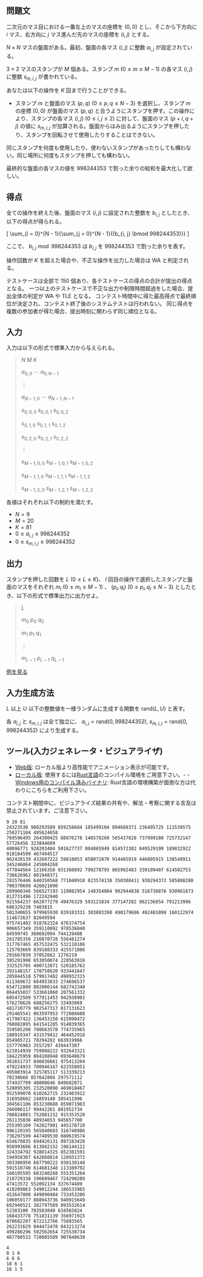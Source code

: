 ## 問題文

二次元のマス目における一番左上のマスの座標を $(0, 0)$ とし、そこから下方向に $i$ マス、右方向に $j$ マス進んだ先のマスの座標を $(i, j)$ とする。

$N \times N$ マスの盤面がある。最初、盤面の各マス $(i, j)$ に整数 $a_{i, j}$ が設定されている。

$3 \times 3$ マスのスタンプが $M$ 個ある。スタンプ $m$ $(0 \leq m \leq M - 1)$ の各マス $(i, j)$ に整数 $s_{m,i,j}$ が書かれている。

あなたは以下の操作を $K$ 回まで行うことができる。

- スタンプ $m$ と盤面のマス $(p, q)$ $(0 \leq p, q \leq N - 3)$ を選択し、スタンプ $m$ の座標 $(0, 0)$ が盤面のマス $(p, q)$ と合うようにスタンプを押す。この操作により、スタンプの各マス $(i, j)$ $(0 \leq i, j \leq 2)$ に対して、盤面のマス $(p + i, q + j)$ の値に $s_{m,i,j}$ が加算される。盤面からはみ出るようにスタンプを押したり、スタンプを回転させて使用したりすることはできない。

同じスタンプを何度も使用したり、使わないスタンプがあったりしても構わない。同じ場所に何度もスタンプを押しても構わない。

最終的な盤面の各マスの値を $998244353$ で割った余りの総和を最大化して欲しい。

## 得点

全ての操作を終えた後、盤面のマス $(i, j)$ に設定された整数を $b_{i, j}$ としたとき、以下の得点が得られる。

\[
\sum_{i = 0}^{N - 1}{\sum_{j = 0}^{N - 1}{(b_{i, j} \bmod 998244353)}}
\]

ここで、 $b_{i, j} \bmod 998244353$ は $b_{i, j}$ を $998244353$ で割った余りを表す。

操作回数が $K$ を超えた場合や、不正な操作を出力した場合は WA と判定される。

テストケースは全部で 150 個あり、各テストケースの得点の合計が提出の得点となる。
一つ以上のテストケースで不正な出力や制限時間超過をした場合、提出全体の判定が WA や TLE となる。
コンテスト時間中に得た最高得点で最終順位が決定され、コンテスト終了後のシステムテストは行われない。 同じ得点を複数の参加者が得た場合、提出時刻に関わらず同じ順位となる。

## 入力

入力は以下の形式で標準入力から与えられる。

> $N$ $M$ $K$
> 
> $a_{0, 0}$ $\cdots$ $a_{0, N - 1}$
> 
> $\vdots$
> 
> $a_{N - 1, 0}$ $\cdots$ $a_{N - 1, N - 1}$
> 
> $s_{0, 0, 0}$ $s_{0, 0, 1}$ $s_{0, 0, 2}$
> 
> $s_{0, 1, 0}$ $s_{0, 1, 1}$ $s_{0, 1, 2}$
> 
> $s_{0, 2, 0}$ $s_{0, 2, 1}$ $s_{0, 2, 2}$
> 
> $\vdots$
> 
> $s_{M - 1, 0, 0}$ $s_{M - 1, 0, 1}$ $s_{M - 1, 0, 2}$
> 
> $s_{M - 1, 1, 0}$ $s_{M - 1, 1, 1}$ $s_{M - 1, 1, 2}$
> 
> $s_{M - 1, 2, 0}$ $s_{M - 1, 2, 1}$ $s_{M - 1, 2, 2}$

各値はそれぞれ以下の制約を満たす。

- $N = 9$
- $M = 20$
- $K = 81$
- $0 \leq a_{i, j} \leq 998244352$
- $0 \leq s_{m, i, j} \leq 998244352$

## 出力

スタンプを押した回数を $L$ $(0 \leq L \leq K)$、 $l$ 回目の操作で選択したスタンプと盤面のマスをそれぞれ $m_l$ $(0 \leq m_l \leq M - 1)$ 、 $(p_l, q_l)$ $(0 \leq p_l, q_l \leq N - 3)$ としたとき、以下の形式で標準出力に出力せよ。

> $L$
> 
> $m_0$ $p_0$ $q_0$
> 
> $m_1$ $p_1$ $q_1$
> 
> $\vdots$
> 
> $m_{L - 1}$ $p_{L - 1}$ $q_{L - 1}$

[例を見る](https://img.atcoder.jp/ahc032/e2weanqa.html?lang=ja&amp;seed=0&amp;output=sample)

## 入力生成方法

$L$ 以上 $U$ 以下の整数値を一様ランダムに生成する関数を $\mathrm{rand}(L, U)$ と表す。

各 $a_{i, j}$ と $s_{m, i, j}$ は全て独立に、
$a_{i, j} = \mathrm{rand}(0, 998244352)$, $s_{m, i, j} = \mathrm{rand}(0, 998244352)$ により生成する。

## ツール(入力ジェネレータ・ビジュアライザ)

- [Web版](https://img.atcoder.jp/ahc032/e2weanqa.html?lang=ja): ローカル版より高性能でアニメーション表示が可能です。
- [ローカル版](https://img.atcoder.jp/ahc032/e2weanqa.zip): 使用するには[Rust言語](https://www.rust-lang.org/ja)のコンパイル環境をご用意下さい。-   - [Windows用のコンパイル済みバイナリ](https://img.atcoder.jp/ahc032/e2weanqa_windows.zip): Rust言語の環境構築が面倒な方は代わりにこちらをご利用下さい。

コンテスト期間中に、ビジュアライズ結果の共有や、解法・考察に関する言及は禁止されています。ご注意下さい。

```input1
9 20 81
24323530 980293589 859258684 185499104 894688371 236405725 111530575 250271104 495624658
769596495 264300425 88876278 146578260 565437828 737999180 725732147 57726456 323844609
40096771 928203404 501627737 804865949 814572382 849529199 189832922 910184599 467494517
962420139 432607222 59818053 858072870 914485919 446805915 138548911 345246064 245004268
477044564 12166358 931360092 799278793 865992483 339109407 614502753 736626962 801948371
281576446 640350568 771040910 823574138 350308411 930294372 585808288 700370699 426021090
289960346 566527193 119082954 148354804 902944838 516738876 930961873 812731496 172242940
921564237 662077279 49476329 593121834 377147282 862136854 791213996 686329230 7403815
501340655 979965930 839183331 303883398 490179686 492481098 160122974 114672637 82049594
975741402 918762324 476374754
906657349 359110092 978536040
84599745 368692094 744129488
261705356 216870728 556481274
317767465 457532475 532110106
125703669 839188333 425571806
291667039 37052662 1276219
305291998 653050074 220563016
332525785 400712871 520185762
393148157 178758620 933441647
205044518 579917402 498932315
411369672 664953833 274696537
654712800 802006144 682742340
864455037 533661060 207561332
605472509 577911453 942938903
576270626 688256275 33493069
481710779 902547317 817131623
291465541 863597953 772086608
417987422 136453150 615090472
760882895 841541285 914039365
359505208 780663578 774735965
188919347 431579412 464452916
854985721 70294202 663019966
157776983 3557297 439447307
621014939 759908222 932643321
184225959 884108948 693640679
361651737 846036661 975413204
479224933 700946167 622558051
495003914 325785117 513339213
70238660 857642866 297571112
374937799 48000646 849682071
528095305 232520890 469018467
952599070 610262715 232403912
316958602 24859140 385411996
304561106 853230688 859071983
266806117 99442261 881952734
708824083 752081152 915353520
261135036 48934653 945657700
255395109 742827901 445178710
906120195 565840603 316740986
736297599 447489530 680619574
654670835 694926131 897183420
958993686 813942152 196144122
324334792 928014325 852381591
194958307 642660824 128931372
303306950 687790222 930130148
591510740 614681348 113389792
160195595 683240268 555351204
218729338 196609467 724290289
47413572 552092134 337674489
410209863 549012244 186533965
452647000 449090484 733453206
106059177 888943736 940915649
692940521 382797569 893532614
52383100 783583840 634565824
168433778 751831139 356971915
870682287 872212766 75893565
262231629 844472478 843213274
499286296 502562654 725538734
467780532 720085509 907848638
```

```output1
4
0 1 6
6 6 6
18 6 1
16 1 5
```